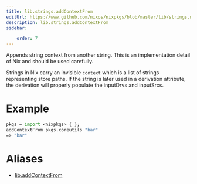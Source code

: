 ```yaml
---
title: lib.strings.addContextFrom
editUrl: https://www.github.com/nixos/nixpkgs/blob/master/lib/strings.nix#L857C20
description: lib.strings.addContextFrom
sidebar:

    order: 7
---
```


Appends string context from another string.  This is an implementation
detail of Nix and should be used carefully.

Strings in Nix carry an invisible `context` which is a list of strings
representing store paths.  If the string is later used in a derivation
attribute, the derivation will properly populate the inputDrvs and
inputSrcs.

# Example

```nix
pkgs = import <nixpkgs> { };
addContextFrom pkgs.coreutils "bar"
=> "bar"
```


# Aliases

- [lib.addContextFrom](reference/lib/lib-addContextFrom)


